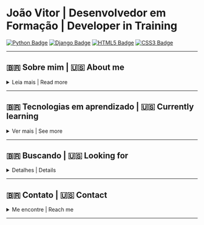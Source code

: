 # João Vitor | Desenvolvedor em Formação | Developer in Training

[![Python Badge](https://img.shields.io/badge/Python-3776AB?style=for-the-badge&logo=python&logoColor=white)](https://www.python.org/)
[![Django Badge](https://img.shields.io/badge/Django-092E20?style=for-the-badge&logo=django&logoColor=white)](https://www.djangoproject.com/)
[![HTML5 Badge](https://img.shields.io/badge/HTML5-E34F26?style=for-the-badge&logo=html5&logoColor=white)](https://developer.mozilla.org/en-US/docs/Web/HTML)
[![CSS3 Badge](https://img.shields.io/badge/CSS3-1572B6?style=for-the-badge&logo=css3&logoColor=white)](https://developer.mozilla.org/en-US/docs/Web/CSS)

---

## 🇧🇷 Sobre mim | 🇺🇸 About me

<details>
<summary>Leia mais | Read more</summary>

- Estudante de Desenvolvimento de Sistemas | Systems Development student.
- Focado em Desenvolvimento Web e APIs | Focused on Web Development and APIs.
- Atualmente aprendendo Python, Django e boas práticas de programação | Currently learning Python, Django and best programming practices.
- Apaixonado por tecnologia, inovação e Full Stack| Passionate about technology, innovation, and Full Stack development.
- Aberto a colaborações e projetos desafiadores | Open to collaborations and challenging projects.

</details>

---

## 🇧🇷 Tecnologias em aprendizado | 🇺🇸 Currently learning

<details>
<summary>Ver mais | See more</summary>

- Python
- Django
- HTML5
- CSS3
- JavaScript básico | Basic JavaScript

</details>

---

## 🇧🇷 Buscando | 🇺🇸 Looking for

<details>
<summary>Detalhes | Details</summary>

- Estágio ou projetos de desenvolvimento web | Internship or web development projects.
- Crescimento contínuo como desenvolvedor Full Stack| Continuous growth as a Full Stack developer.

</details>

---

## 🇧🇷 Contato | 🇺🇸 Contact

<details>
<summary>Me encontre | Reach me</summary>

- **Email:** jvitor.infoassistent1@gmail.com
- **LinkedIn:** https://linkedin.com/in/juau-viitor02
- **Lattes:** https://lattes.cnpq.br/5446082466618145

</details>

---

